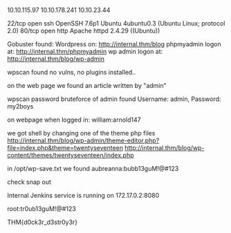 
10.10.115.97
10.10.178.241
10.10.23.44

22/tcp open  ssh     OpenSSH 7.6p1 Ubuntu 4ubuntu0.3 (Ubuntu Linux; protocol 2.0)
80/tcp open  http    Apache httpd 2.4.29 ((Ubuntu))

Gobuster found:
Wordpress on: http://internal.thm/blog
phpmyadmin logon at: http://internal.thm/phpmyadmin
wp admin logon at: http://internal.thm/blog/wp-admin

wpscan found no vulns, no plugins installed..

on the web page we found an article written by "admin"

wpscan password bruteforce of admin found
Username: admin, Password: my2boys

on webpage when logged in:
william:arnold147

we got shell by changing one of the theme php files
http://internal.thm/blog/wp-admin/theme-editor.php?file=index.php&theme=twentyseventeen
http://internal.thm/blog/wp-content/themes/twentyseventeen/index.php

in /opt/wp-save.txt we found
aubreanna:bubb13guM!@#123

check snap out

Internal Jenkins service is running on 172.17.0.2:8080

root:tr0ub13guM!@#123

THM{d0ck3r_d3str0y3r}